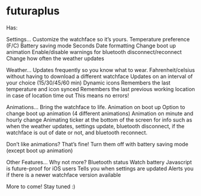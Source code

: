futuraplus
==========
Has: 

Settings...
Customize the watchface so it’s yours.
Temperature preference (F/C)
Battery saving mode
Seconds 
Date formatting
Change boot up animation
Enable/disable warnings for bluetooth disconnect/reconnect
Change how often the weather updates

Weather...
Updates frequently so you know what to wear.
Fahrenheit/celsius without having to download a different watchface
Updates on an interval of your choice (15/30/45/60 min)
Dynamic icons
Remembers the last temperature and icon synced
Remembers the last previous working location in case of location time out
This means no errors!

Animations...
Bring the watchface to life.
Animation on boot up
Option to change boot up animation (4 different animations)
Animation on minute and hourly change
Animating ticker at the bottom of the screen for info such as when the weather updates, settings update, bluetooth disconnect, if the watchface is out of date or not, and bluetooth reconnect.

Don’t like animations? That’s fine! Turn them off with battery saving mode (except boot up animation)

Other Features...
Why not more?
Bluetooth status
Watch battery
Javascript is future-proof for iOS users
Tells you when settings are updated
Alerts you if there is a newer watchface version available

More to come! Stay tuned :)


